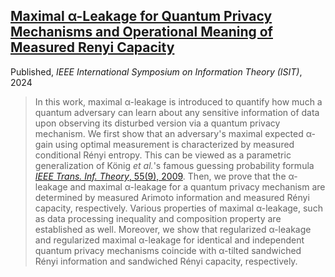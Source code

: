 

## [Maximal α-Leakage for Quantum Privacy Mechanisms and Operational Meaning of Measured Renyi Capacity](https://ieeexplore.ieee.org/abstract/document/10619592)
Published, _IEEE International Symposium on Information Theory (ISIT)_, 2024

> In this work, maximal α-leakage is introduced to quantify how much a quantum adversary can learn about any sensitive information of data upon observing its disturbed version via a quantum privacy mechanism. 
We first show that an adversary's maximal expected α-gain using optimal measurement is characterized by measured conditional Rényi entropy.
This can be viewed as a parametric generalization of König _et al._'s famous guessing probability formula [_IEEE Trans. Inf. Theory_, 55(9), 2009](https://doi.org/10.1109/TIT.2009.2025545).
Then, we prove that the α-leakage and maximal α-leakage for a quantum privacy mechanism are determined by measured Arimoto information and measured Rényi capacity, respectively. 
Various properties of maximal α-leakage, such as data processing inequality and composition property are established as well.
Moreover, we show that regularized α-leakage and regularized maximal α-leakage for identical and independent quantum privacy mechanisms coincide with α-tilted sandwiched Rényi information and sandwiched Rényi capacity, respectively.


<VFDownload text='Download Paper' href='/assets/publications/leakage/Bo-Yu_Yang - Leakage_ISIT2024.pdf' as='Bo-Yu_Yang-Leakage_ISIT2024.pdf'/> 
<VFDownload text='Download Slides' href='/assets/publications/leakage/Bo-Yu_Yang - Leakage_ISIT2024_slide.pdf' as='Bo-Yu_Yang-Leakage_ISIT2024_slide.pdf'/>